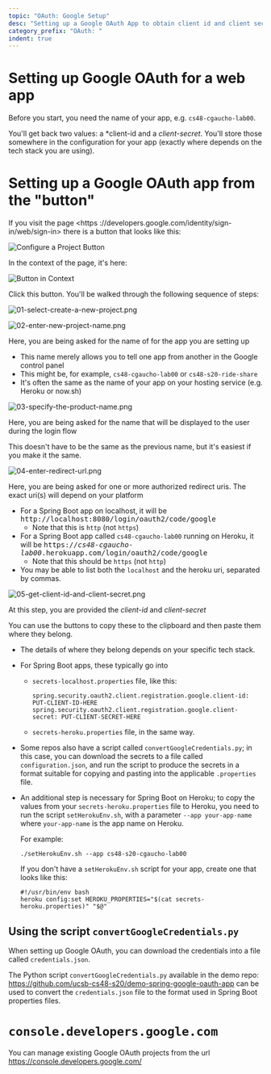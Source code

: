 ```yaml
---
topic: "OAuth: Google Setup"
desc: "Setting up a Google OAuth App to obtain client id and client secret"
category_prefix: "OAuth: "
indent: true
---
```


# Setting up Google OAuth for a web app

Before you start, you need the name of your app, e.g. `cs48-cgaucho-lab00`.

You'll get back two values: a *client-id and a *client-secret*.  You'll store those somewhere in the configuration for your app (exactly where depends on the tech stack you are using).

# Setting up a Google OAuth app from the "button"

If you visit the page <https
://developers.google.com/identity/sign-in/web/sign-in> there is a button that looks like this:

![Configure a Project Button](00-configure-a-project-button.png)

In the context of the page, it's here: 

![Button in Context](00-button-in-context-50pct.png)

Click this button. You'll be walked through the following sequence of steps:

![01-select-create-a-new-project.png](01-select-create-a-new-project.png)

![02-enter-new-project-name.png](02-enter-new-project-name.png)

Here, you are being asked for the name of for the app you are setting up
- This name merely allows you to tell one app from another in the Google control panel
- This might be, for example, `cs48-cgaucho-lab00` or `cs48-s20-ride-share`
- It's often the same as the name of your app on your hosting service (e.g. Heroku or now.sh)

![03-specify-the-product-name.png](03-specify-the-product-name.png)

Here, you are being asked for the name that will be displayed to the user during the login flow

This doesn't have to be the same as the previous name, but it's easiest if you make it the same.

![04-enter-redirect-url.png](04-enter-redirect-url.png)

Here, you are being asked for one or more authorized redirect uris.  The exact uri(s) will depend on your platform

* For a Spring Boot app on localhost, it will be <tt>http://localhost:8080/login/oauth2/code/google</tt>  
  - Note that this is `http` (not `https`)
* For a Spring Boot app called `cs48-cgaucho-lab00` running on Heroku, it will be <tt>https://<i>cs48-cgaucho-lab00</i>.herokuapp.com/login/oauth2/code/google</tt>
  - Note that this should be `https` (not `http`)
* You may be able to list both the `localhost` and the heroku uri, separated by commas.

![05-get-client-id-and-client-secret.png](05-get-client-id-and-client-secret.png)

At this step, you are provided the *client-id* and *client-secret*

You can use the buttons to copy these to the clipboard and then paste them where they belong.
* The details of where they belong depends on your specific tech stack.
* For Spring Boot apps, these typically go into 
  - `secrets-localhost.properties` file, like this:
    ```
    spring.security.oauth2.client.registration.google.client-id: PUT-CLIENT-ID-HERE
    spring.security.oauth2.client.registration.google.client-secret: PUT-CLIENT-SECRET-HERE
    ```
  - `secrets-heroku.properties` file, in the same way.
* Some repos also have a script called `convertGoogleCredentials.py`; in this case, you can download
  the secrets to a file called `configuration.json`, and run the script to produce the secrets in a format
  suitable for copying and pasting into the applicable `.properties` file.

* An additional step is necessary for Spring Boot on Heroku; to copy the values from your 
  `secrets-heroku.properties` file to Heroku, you need to run the script `setHerokuEnv.sh`, with
   a parameter `--app your-app-name` where `your-app-name` is the app name on Heroku.
   
   For example:
   
   ```
   ./setHerokuEnv.sh --app cs48-s20-cgaucho-lab00
   ```

   If you don't have a `setHerokuEnv.sh` script for your app, create one that looks like this:

   ```
   #!/usr/bin/env bash
   heroku config:set HEROKU_PROPERTIES="$(cat secrets-heroku.properties)" "$@"
   ```
   
## Using the script `convertGoogleCredentials.py`  

When setting up Google OAuth, you can download the credentials into a file called `credentials.json`.

The Python script `convertGoogleCredentials.py` available in the demo repo: <https://github.com/ucsb-cs48-s20/demo-spring-google-oauth-app> can be used to convert the `credentials.json` file to the format used in Spring Boot properties files.


# `console.developers.google.com`

You can manage existing Google OAuth projects from the url <https://console.developers.google.com/> 
